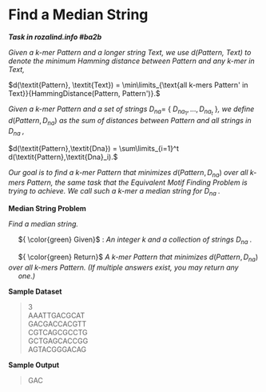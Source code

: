 # Find a Median String

***Task in rozalind.info #ba2b***

*Given a k-mer Pattern and a longer string Text, we use d(Pattern, Text) to denote the minimum Hamming distance between Pattern and any k-mer in Text,*

$d(\textit{Pattern}, \textit{Text}) = \min\limits_{\text{all k-mers Pattern' in Text}}{HammingDistance(Pattern, Pattern')}.$

*Given a k-mer Pattern and a set of strings* $D_{na} =$ { $D_{na_{1}}, ..., D_{na_{t}}$ }*, we define* $d(Pattern, D_{na})$ *as the sum of distances between Pattern and all strings in* $D_{na}$ *,*

$d(\textit{Pattern},\textit{Dna}) = \sum\limits_{i=1}^t d(\textit{Pattern},\textit{Dna}_i).$

*Our goal is to find a k-mer Pattern that minimizes* $d(Pattern, D_{na})$ *over all k-mers Pattern, the same task that the Equivalent Motif Finding Problem is trying to achieve. We call such a k-mer a median string for* $D_{na}$ *.*

**Median String Problem**

*Find a median string.*

&nbsp;&nbsp;&nbsp;&nbsp; ${ \color{green} Given}$ : *An integer k and a collection of strings* $D_{na}$ *.*
 
&nbsp;&nbsp;&nbsp;&nbsp; ${ \color{green} Return}$  *A k-mer Pattern that minimizes* $d(Pattern, D_{na})$ *over all k-mers Pattern. (If multiple answers exist, you may return any   
&nbsp;&nbsp;&nbsp;&nbsp; one.)*

**Sample Dataset**

> 3  
> AAATTGACGCAT  
> GACGACCACGTT  
> CGTCAGCGCCTG  
> GCTGAGCACCGG  
> AGTACGGGACAG

**Sample Output**

> GAC

